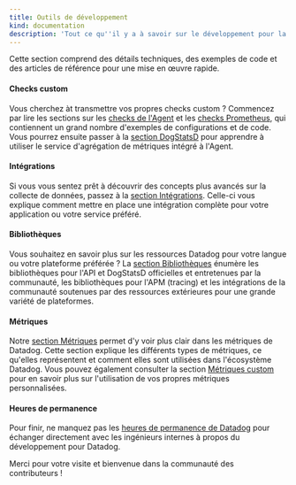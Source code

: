 ```yaml
---
title: Outils de développement
kind: documentation
description: 'Tout ce qu''il y a à savoir sur le développement pour la plateforme Datadog, notamment des exemples de configurations et de code, ainsi que de nombreuses références.'
---
```

Cette section comprend des détails techniques, des exemples de code et des articles de référence pour une mise en œuvre rapide.

#### Checks custom

Vous cherchez àt transmettre vos propres checks custom ? Commencez par lire les sections sur les [checks de l'Agent][1] et les [checks Prometheus][2], qui contiennent un grand nombre d'exemples de configurations et de code. Vous pourrez ensuite passer à la [section DogStatsD][3] pour apprendre à utiliser le service d'agrégation de métriques intégré à l'Agent.

#### Intégrations

Si vous vous sentez prêt à découvrir des concepts plus avancés sur la collecte de données, passez à la [section Intégrations][4]. Celle-ci vous explique comment mettre en place une intégration complète pour votre application ou votre service préféré.

#### Bibliothèques

Vous souhaitez en savoir plus sur les ressources Datadog pour votre langue ou votre plateforme préférée ? La [section Bibliothèques][5] énumère les bibliothèques pour l'API et DogStatsD officielles et entretenues par la communauté, les bibliothèques pour l'APM (tracing) et les intégrations de la communauté soutenues par des ressources extérieures pour une grande variété de plateformes.

#### Métriques

Notre [section Métriques][6] permet d'y voir plus clair dans les métriques de Datadog. Cette section explique les différents types de métriques, ce qu'elles représentent et comment elles sont utilisées dans l'écosystème Datadog. Vous pouvez également consulter la section [Métriques custom][7] pour en savoir plus sur l'utilisation de vos propres métriques personnalisées.

#### Heures de permanence

Pour finir, ne manquez pas les [heures de permanence de Datadog][8] pour échanger directement avec les ingénieurs internes à propos du développement pour Datadog.

Merci pour votre visite et bienvenue dans la communauté des contributeurs !

[1]: /fr/developers/integrations
[2]: /fr/developers/prometheus
[3]: /fr/developers/dogstatsd
[4]: /fr/developers/integrations
[5]: /fr/developers/libraries
[6]: /fr/developers/metrics
[7]: /fr/developers/metrics/custom_metrics
[8]: /fr/developers/office_hours